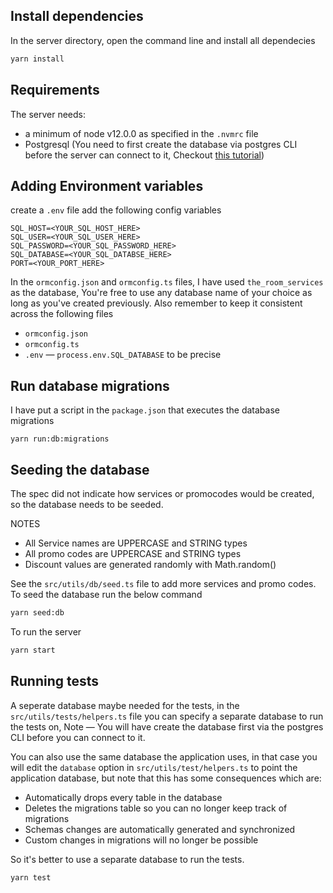 
## Install dependencies

In the server directory, open the command line and install all dependecies
```sh
yarn install
```

## Requirements

The server needs:
-  a minimum of node v12.0.0 as specified in the `.nvmrc` file
-  Postgresql (You need to first create the database via postgres CLI before the server can connect to it,  Checkout [this tutorial](https://blog.logrocket.com/setting-up-a-restful-api-with-node-js-and-postgresql-d96d6fc892d8/))

## Adding Environment variables
create a `.env` file add the following config variables

```env
SQL_HOST=<YOUR_SQL_HOST_HERE>
SQL_USER=<YOUR_SQL_USER_HERE>
SQL_PASSWORD=<YOUR_SQL_PASSWORD_HERE>
SQL_DATABASE=<YOUR_SQL_DATABSE_HERE>
PORT=<YOUR_PORT_HERE>

```

In the `ormconfig.json` and `ormconfig.ts` files, I have used `the_room_services` as the database,
You're free to use any database name of your choice as long as you've created previously. Also remember to keep it consistent across the following files
- `ormconfig.json`
- `ormconfig.ts`
- `.env` — `process.env.SQL_DATABASE` to be precise

## Run database migrations

I have put a script in the `package.json` that executes the database migrations

```
yarn run:db:migrations
```

## Seeding the database

 The spec did not indicate how services or promocodes would be created, so the database needs to be seeded.
 
 NOTES
  -  All Service names are UPPERCASE and  STRING types
  -  All promo codes are UPPERCASE and  STRING types
  -  Discount values are generated randomly with Math.random()

  See the `src/utils/db/seed.ts` file to add more services and promo codes. To seed the database run the below command
  
```sh
yarn seed:db
```

To run the server
```sh
yarn start 
```

## Running tests

A seperate database maybe needed for the tests, in the `src/utils/tests/helpers.ts` file you can specify a separate database
to run the tests on, Note — You will have create the database first via the  postgres CLI before you can connect to it.

You can also use the same database the application uses, in that case you will edit the `database` option in  `src/utils/test/helpers.ts`
to point the application database, but note that this has some consequences which are: 
- Automatically drops every table in the database
- Deletes the migrations table so you can no longer keep track of migrations
- Schemas changes are automatically generated and synchronized
- Custom changes in migrations will no longer be possible

So it's better to use a separate database to run the tests.

```sh
yarn test
```
